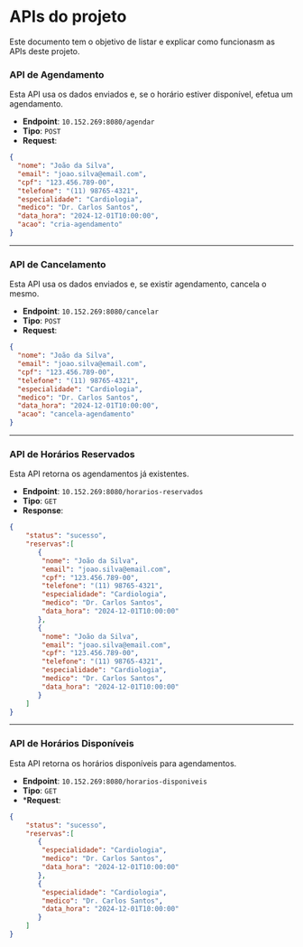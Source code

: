 # APIs do projeto
Este documento tem o objetivo de listar e explicar como funcionasm as APIs deste projeto.

### API de Agendamento
Esta API usa os dados enviados e, se o horário estiver disponível, efetua um agendamento.

- **Endpoint**: `10.152.269:8080/agendar`
- **Tipo**: `POST`
- **Request**:
```json
{
  "nome": "João da Silva",
  "email": "joao.silva@email.com",
  "cpf": "123.456.789-00",
  "telefone": "(11) 98765-4321",
  "especialidade": "Cardiologia",
  "medico": "Dr. Carlos Santos",
  "data_hora": "2024-12-01T10:00:00",
  "acao": "cria-agendamento"
}
```
---

### API de Cancelamento
Esta API usa os dados enviados e, se existir agendamento, cancela o mesmo.

- **Endpoint**: `10.152.269:8080/cancelar`
- **Tipo**: `POST`
- **Request**:
```json
{
  "nome": "João da Silva",
  "email": "joao.silva@email.com",
  "cpf": "123.456.789-00",
  "telefone": "(11) 98765-4321",
  "especialidade": "Cardiologia",
  "medico": "Dr. Carlos Santos",
  "data_hora": "2024-12-01T10:00:00",
  "acao": "cancela-agendamento"
}
```
----

### API de Horários Reservados
Esta API retorna os agendamentos já existentes.

- **Endpoint**: `10.152.269:8080/horarios-reservados`
- **Tipo**: `GET`
- **Response**:
```json
{
    "status": "sucesso",
    "reservas":[
       {
        "nome": "João da Silva",
        "email": "joao.silva@email.com",
        "cpf": "123.456.789-00",
        "telefone": "(11) 98765-4321",
        "especialidade": "Cardiologia",
        "medico": "Dr. Carlos Santos",
        "data_hora": "2024-12-01T10:00:00"
       }, 
       {
        "nome": "João da Silva",
        "email": "joao.silva@email.com",
        "cpf": "123.456.789-00",
        "telefone": "(11) 98765-4321",
        "especialidade": "Cardiologia",
        "medico": "Dr. Carlos Santos",
        "data_hora": "2024-12-01T10:00:00"
       } 
    ]
}
```
---

### API de Horários Disponíveis
Esta API retorna os horários disponíveis para agendamentos.

- **Endpoint**: `10.152.269:8080/horarios-disponiveis`
- **Tipo**: `GET`
- ***Request**:
```json
{
    "status": "sucesso",
    "reservas":[
       {
        "especialidade": "Cardiologia",
        "medico": "Dr. Carlos Santos",
        "data_hora": "2024-12-01T10:00:00"
       }, 
       {
        "especialidade": "Cardiologia",
        "medico": "Dr. Carlos Santos",
        "data_hora": "2024-12-01T10:00:00"
       } 
    ]
}
```